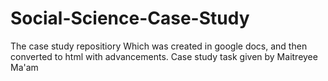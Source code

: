 # Social-Science-Case-Study
The case study repositiory Which was created in google docs, and then converted to html with advancements. Case study task given by Maitreyee Ma'am
